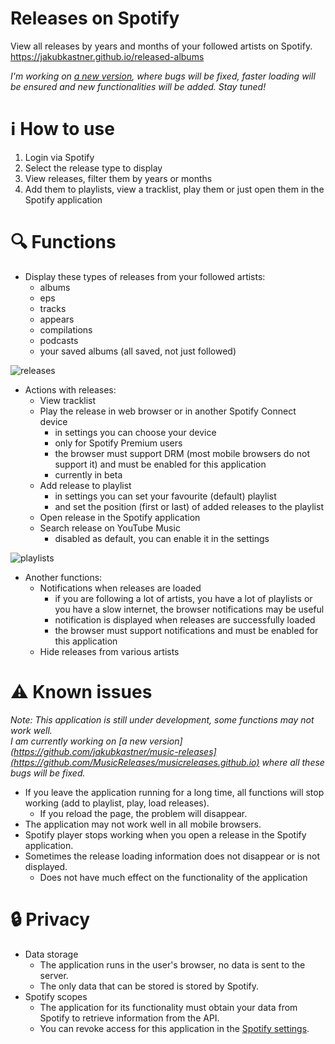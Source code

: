 # Releases on Spotify

View all releases by years and months of your followed artists on Spotify.  
https://jakubkastner.github.io/released-albums

_I'm working on [a new version](https://github.com/MusicReleases/musicreleases.github.io), where bugs will be fixed, faster loading will be ensured and new functionalities will be added. Stay tuned!_

# ℹ How to use
1. Login via Spotify
2. Select the release type to display
3. View releases, filter them by years or months
4. Add them to playlists, view a tracklist, play them or just open them in the Spotify application

# 🔍 Functions
* Display these types of releases from your followed artists:
  * albums
  * eps
  * tracks
  * appears
  * compilations
  * podcasts
  * your saved albums (all saved, not just followed)
<img src="images/screenshots/releases.png" alt="releases">

* Actions with releases:
  * View tracklist
  * Play the release in web browser or in another Spotify Connect device
    * in settings you can choose your device
    * only for Spotify Premium users
    * the browser must support DRM (most mobile browsers do not support it) and must be enabled for this application 
    * currently in beta
  * Add release to playlist
    * in settings you can set your favourite (default) playlist
    * and set the position (first or last) of added releases to the playlist
  * Open release in the Spotify application
  * Search release on YouTube Music
    *  disabled as default, you can enable it in the settings
<img src="images/screenshots/playlists.png" alt="playlists">

* Another functions:
  * Notifications when releases are loaded 
    * if you are following a lot of artists, you have a lot of playlists or you have a slow internet, the browser notifications may be useful
    * notification is displayed when releases are successfully loaded
    * the browser must support notifications and must be enabled for this application 
  * Hide releases from various artists

# ⚠ Known issues
_Note: This application is still under development, some functions may not work well._  
_I am currently working on [a new version](https://github.com/jakubkastner/music-releases](https://github.com/MusicReleases/musicreleases.github.io) where all these bugs will be fixed._
* If you leave the application running for a long time, all functions will stop working (add to playlist, play, load releases).
  * If you reload the page, the problem will disappear.
* The application may not work well in all mobile browsers. 
* Spotify player stops working when you open a release in the Spotify application.
* Sometimes the release loading information does not disappear or is not displayed.
  * Does not have much effect on the functionality of the application 

# 🔒 Privacy
* Data storage
  * The application runs in the user's browser, no data is sent to the server.
  * The only data that can be stored is stored by Spotify.
* Spotify scopes
  * The application for its functionality must obtain your data from Spotify to retrieve information from the API.
  * You can revoke access for this application in the [Spotify settings](https://www.spotify.com/account/apps/).
